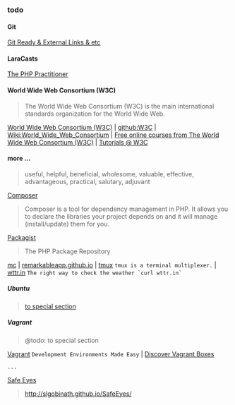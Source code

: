 ### todo

#### Git
[Git Ready & External Links & etc](./git.md#git)

#### LaraCasts

[The PHP Practitioner](https://laracasts.com/series/php-for-beginners)


#### World Wide Web Consortium (W3C)
> The World Wide Web Consortium (W3C) is the main international standards organization for the World Wide Web.

[World Wide Web Consortium (W3C)](https://www.w3.org/) | [github:W3C](https://github.com/w3c) | [Wiki:World_Wide_Web_Consortium](https://en.wikipedia.org/wiki/World_Wide_Web_Consortium) |  [Free online courses from The World Wide Web Consortium (W3C)](https://www.edx.org/school/w3cx) | [Tutorials @ W3C](https://web.archive.org/web/20050628011252/http://www.w3.org/2002/03/tutorials)


#### more ...
> useful, helpful, beneficial, wholesome, valuable, effective, advantageous, practical, salutary, adjuvant

[Composer](https://getcomposer.org/)
> Composer is a tool for dependency management in PHP.
> It allows you to declare the libraries your project depends on and it will manage (install/update) them for you.

[Packagist](https://packagist.org/)
> The PHP Package Repository

[mc](https://midnight-commander.org/) | [remarkableapp.github.io](https://remarkableapp.github.io/) | [tmux](https://github.com/tmux/tmux/wiki) `tmux is a terminal multiplexer.` | [wttr.in](https://github.com/chubin/wttr.in)
``` The right way to check the weather `curl wttr.in` ```

##### Ubuntu
> [to special section](./ubuntu.md#ubuntu)


##### Vagrant
> @todo: to special section

[Vagrant](https://www.vagrantup.com/) `Development Environments Made Easy` | [Discover Vagrant Boxes](https://app.vagrantup.com/boxes/search)


`...`

[Safe Eyes](https://github.com/slgobinath/SafeEyes#safe-eyes "Protect your eyes from eye strain using this simple and beautiful, yet extensible break reminder. A Free and Open Source Linux alternative to EyeLeo.")
> http://slgobinath.github.io/SafeEyes/

